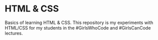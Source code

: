 # HTML & CSS
Basics of learning HTML & CSS. This repository is my experiments with HTML/CSS for my students in the #GirlsWhoCode and #GirlsCanCode lectures.

